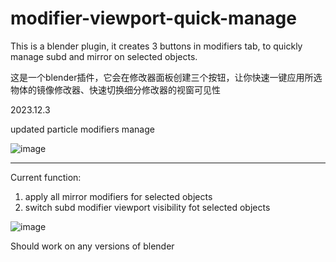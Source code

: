 # modifier-viewport-quick-manage
This is a blender plugin, it creates 3 buttons in modifiers tab, to quickly manage subd and mirror on selected objects.

这是一个blender插件，它会在修改器面板创建三个按钮，让你快速一键应用所选物体的镜像修改器、快速切换细分修改器的视窗可见性

2023.12.3

updated particle modifiers manage

![image](https://github.com/RolandVyens/subd-and-mirror-quick-manage-blender/assets/30930721/c82a4405-bc78-418f-8af3-979d37549826)

----------

Current function:
1. apply all mirror modifiers for selected objects
2. switch subd modifier viewport visibility fot selected objects

![image](https://github.com/RolandVyens/subd-and-mirror-quick-manage/assets/30930721/e8a7c5bb-9f1a-4c63-a5ec-16e61c6a6791)

Should work on any versions of blender
